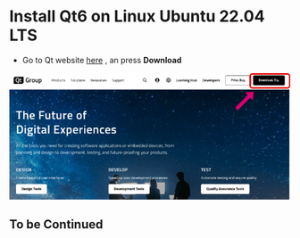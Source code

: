 # Install Qt6 on Linux Ubuntu 22.04 LTS
- Go to Qt website [here](https://www.qt.io/) , an press **Download** 

  

![image-20250122184644662](README.assets/image-20250122184644662.png)



## To be Continued 
